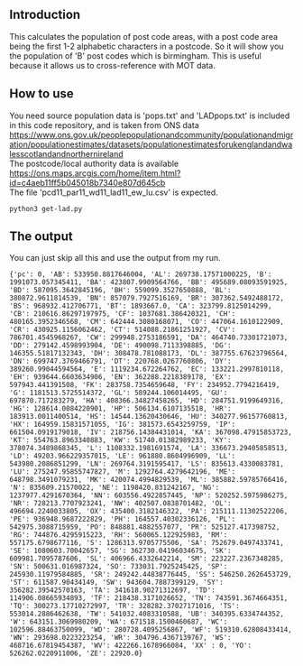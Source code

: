 ## Introduction
This calculates the population of post code areas, with a post code area being the first 1-2 alphabetic characters in a postcode. So it will show you the population of 'B' post codes which is birmingham. This is useful because it allows us to cross-reference with MOT data.

## How to use
You need source population data is 'pops.txt' and 'LADpops.txt' is included in this code repository, and is taken from ONS data https://www.ons.gov.uk/peoplepopulationandcommunity/populationandmigration/populationestimates/datasets/populationestimatesforukenglandandwalesscotlandandnorthernireland  
The postcode/local authority data is available https://ons.maps.arcgis.com/home/item.html?id=c4aeb11ff5b045018b7340e807d645cb  
The file 'pcd11_par11_wd11_lad11_ew_lu.csv' is expected.

```
python3 get-lad.py
```

## The output
You can just skip all this and use the output from my run.

```
{'pc': 0, 'AB': 533950.8817646004, 'AL': 269738.17571000225, 'B': 1991073.057345411, 'BA': 423807.9909564766, 'BB': 495689.08093591925, 'BD': 587095.3642845196, 'BH': 559099.3527650888, 'BL': 380872.9611814539, 'BN': 857079.7927516169, 'BR': 307362.5492488172, 'BS': 968932.412706771, 'BT': 1893667.0, 'CA': 323799.8125014299, 'CB': 210616.86297197975, 'CF': 1037681.386420321, 'CH': 480165.3952346568, 'CM': 642444.3080168071, 'CO': 447064.1610122909, 'CR': 430925.1156062462, 'CT': 514088.21861251927, 'CV': 786701.4545968267, 'CW': 299948.2753186591, 'DA': 464740.73301721073, 'DD': 279142.4598993904, 'DE': 490098.7113398885, 'DG': 146355.51817132343, 'DH': 308478.781088173, 'DL': 387755.67623796564, 'DN': 699747.3769466791, 'DT': 220768.0267760806, 'DY': 389260.99044594564, 'E': 1119234.672264762, 'EC': 133221.2997810118, 'EH': 939644.6603634906, 'EN': 362288.2218389178, 'EX': 597943.441391508, 'FK': 283758.7354659648, 'FY': 234952.7794216419, 'G': 1181513.5725514372, 'GL': 589244.106014495, 'GU': 697870.717283279, 'HA': 408366.34827458265, 'HD': 284751.9199649316, 'HG': 128614.0084220901, 'HP': 506134.6107135518, 'HR': 183913.0011400514, 'HS': 14544.13620430646, 'HU': 340277.96157760813, 'HX': 164959.15831571055, 'IG': 381573.6543259759, 'IP': 661504.0919179018, 'IV': 218756.14384431014, 'KA': 367098.47915853723, 'KT': 554763.8963340883, 'KW': 51740.01382989233, 'KY': 378074.3489868345, 'L': 1108332.1981691574, 'LA': 336673.29405858513, 'LD': 49203.966229357015, 'LE': 961880.8604996909, 'LL': 543980.2086851299, 'LN': 269764.3191595417, 'LS': 835613.4330083781, 'LU': 275247.95855747827, 'M': 1292764.4279642196, 'ME': 648798.3491079231, 'MK': 420074.4994829539, 'ML': 385882.59785766416, 'N': 835609.21570022, 'NE': 1198420.831242167, 'NG': 1237977.4291670364, 'NN': 603556.4922857445, 'NP': 520252.5975986275, 'NR': 728213.7707923241, 'NW': 402507.0838701482, 'OL': 496694.2240033805, 'OX': 435400.3182146322, 'PA': 215111.11302522206, 'PE': 936948.9687222829, 'PH': 164557.40302336126, 'PL': 542975.3088715959, 'PO': 848881.4882557077, 'PR': 525127.417398752, 'RG': 744876.4295915223, 'RH': 560065.122925983, 'RM': 557175.6798677116, 'S': 1286313.9705775506, 'SA': 752679.0497433741, 'SE': 1080603.70042657, 'SG': 362730.04196034675, 'SK': 609981.7095787606, 'SL': 406966.4332642214, 'SM': 223227.2367348285, 'SN': 500631.016987324, 'SO': 733031.7925245425, 'SP': 245930.11979584885, 'SR': 249242.44838776445, 'SS': 546250.2626453729, 'ST': 611587.90434149, 'SW': 943604.7887399129, 'SY': 356282.39542570163, 'TA': 341618.90271312697, 'TD': 114906.08665934893, 'TF': 218438.3171026652, 'TN': 743591.3674664351, 'TQ': 300273.17710272997, 'TR': 328282.37027171016, 'TS': 553014.2886462638, 'TW': 541032.4083310588, 'UB': 340395.6334744352, 'W': 643151.3069980209, 'WA': 671518.1500460687, 'WC': 102596.88463750099, 'WD': 280728.4095256867, 'WF': 519310.62808433414, 'WN': 293698.0223223254, 'WR': 304796.4367139767, 'WS': 468716.67819454387, 'WV': 422266.1678966084, 'XX' : 0, 'YO': 526262.0220911006, 'ZE': 22920.0}
```
